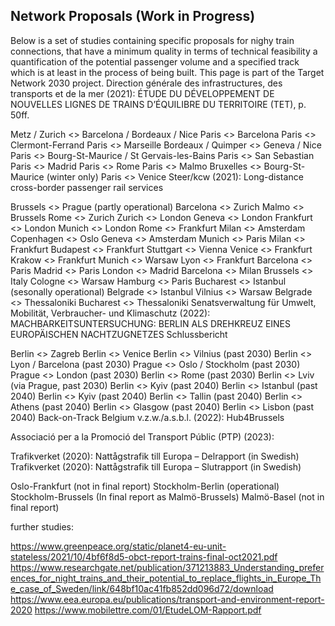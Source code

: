 ## Network Proposals (Work in Progress)
Below is a set of studies containing specific proposals for nighy train connections, that have a minimum quality in terms of technical feasibility a quantification of the potential passenger volume and a specified track which is at least in the process of being built. This page is part of the Target Network 2030 project.
Direction générale des infrastructures, des transports et de la mer (2021): ÉTUDE DU DÉVELOPPEMENT DE NOUVELLES LIGNES DE TRAINS D’ÉQUILIBRE DU TERRITOIRE (TET), p. 50ff.

Metz / Zurich <> Barcelona / Bordeaux / Nice
Paris <> Barcelona
Paris <> Clermont-Ferrand
Paris <> Marseille
Bordeaux / Quimper <> Geneva / Nice
Paris <> Bourg-St-Maurice / St Gervais-les-Bains
Paris <> San Sebastian
Paris <> Madrid
Paris <> Rome
Paris <> Malmo
Bruxelles <> Bourg-St-Maurice (winter only)
Paris <> Venice
Steer/kcw (2021): Long-distance cross-border passenger rail services

Brussels <> Prague (partly operational)
Barcelona <> Zurich
Malmo <> Brussels
Rome <> Zurich
Zurich <> London
Geneva <> London
Frankfurt <> London
Munich <> London
Rome <> Frankfurt
Milan <> Amsterdam
Copenhagen <> Oslo
Geneva <> Amsterdam
Munich <> Paris
Milan <> Frankfurt
Budapest <> Frankfurt
Stuttgart <> Vienna
Venice <> Frankfurt
Krakow <> Frankfurt
Munich <> Warsaw
Lyon <> Frankfurt
Barcelona <> Paris
Madrid <> Paris
London <> Madrid
Barcelona <> Milan
Brussels <> Italy
Cologne <> Warsaw
Hamburg <> Paris
Bucharest <> Istanbul (sesonally operational)
Belgrade <> Istanbul
Vilnius <> Warsaw
Belgrade <> Thessaloniki
Bucharest <> Thessaloniki
Senatsverwaltung für Umwelt, Mobilität, Verbraucher- und Klimaschutz (2022): MACHBARKEITSUNTERSUCHUNG: BERLIN ALS DREHKREUZ EINES EUROPÄISCHEN NACHTZUGNETZES Schlussbericht

Berlin <> Zagreb
Berlin <> Venice
Berlin <> Vilnius (past 2030)
Berlin <> Lyon / Barcelona (past 2030)
Prague <> Oslo / Stockholm (past 2030)
Prague <> London (past 2030)
Berlin <> Rome (past 2030)
Berlin <> Lviv (via Prague, past 2030)
Berlin <> Kyiv (past 2040)
Berlin <> Istanbul (past 2040)
Berlin <> Kyiv (past 2040)
Berlin <> Tallin (past 2040)
Berlin <> Athens (past 2040)
Berlin <> Glasgow (past 2040)
Berlin <> Lisbon (past 2040)
Back-on-Track Belgium v.z.w./a.s.b.l. (2022): Hub4Brussels

Associació per a la Promoció del Transport Públic (PTP) (2023):

Trafikverket (2020): Nattågstrafik till Europa – Delrapport (in Swedish)
Trafikverket (2020): Nattågstrafik till Europa – Slutrapport (in Swedish)

Oslo-Frankfurt (not in final report)
Stockholm-Berlin (operational)
Stockholm-Brussels (In final report as Malmö-Brussels)
Malmö-Basel (not in final report)

further studies:

https://www.greenpeace.org/static/planet4-eu-unit-stateless/2021/10/4bf6f8d5-obct-report-trains-final-oct2021.pdf
https://www.researchgate.net/publication/371213883_Understanding_preferences_for_night_trains_and_their_potential_to_replace_flights_in_Europe_The_case_of_Sweden/link/648bf10ac41fb852dd096d72/download
https://www.eea.europa.eu/publications/transport-and-environment-report-2020
https://www.mobilettre.com/01/EtudeLOM-Rapport.pdf
